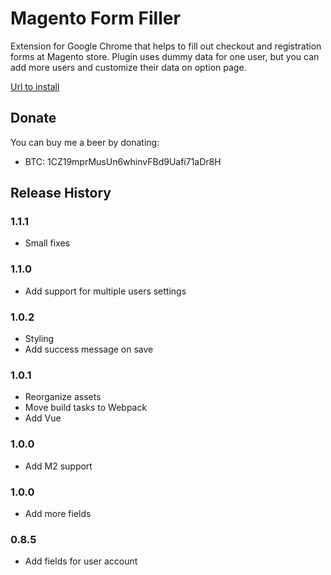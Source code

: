 # Magento Form Filler

Extension for Google Chrome that helps to fill out checkout and registration forms at Magento store.
Plugin uses dummy data for one user, but you can add more users and customize their data on option page.


[Url to install](https://chrome.google.com/webstore/detail/magento-form-filler/kgjadikbkhkijmjickblphfgjgjagged "Magento Form Filler")

## Donate

You can buy me a beer by donating:
  * BTC: 1CZ19mprMusUn6whinvFBd9Uafi71aDr8H

## Release History

### 1.1.1
  * Small fixes

### 1.1.0
  * Add support for multiple users settings

### 1.0.2
  * Styling
  * Add success message on save

### 1.0.1
  * Reorganize assets
  * Move build tasks to Webpack
  * Add Vue

### 1.0.0
  * Add M2 support

### 1.0.0
  * Add more fields

### 0.8.5
  * Add fields for user account
